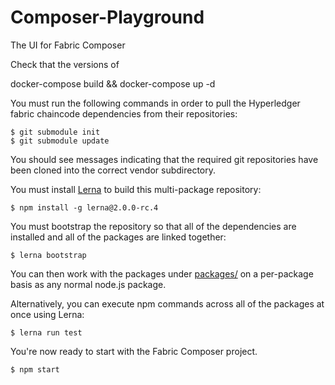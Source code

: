 # Composer-Playground
The UI for Fabric Composer

Check that the versions of 

docker-compose build && docker-compose up -d

You must run the following commands in order to pull the Hyperledger fabric chaincode dependencies from their repositories:

    $ git submodule init
    $ git submodule update

You should see messages indicating that the required git repositories have been cloned into the correct vendor subdirectory.

You must install [Lerna](https://lernajs.io) to build this multi-package repository:

    $ npm install -g lerna@2.0.0-rc.4  

You must bootstrap the repository so that all of the dependencies are installed and all of the packages are linked together:

    $ lerna bootstrap

You can then work with the packages under [packages/](packages/) on a per-package
basis as any normal node.js package.

Alternatively, you can execute npm commands across all of the packages at once using
Lerna:

    $ lerna run test

You're now ready to start with the Fabric Composer project. 

    $ npm start
